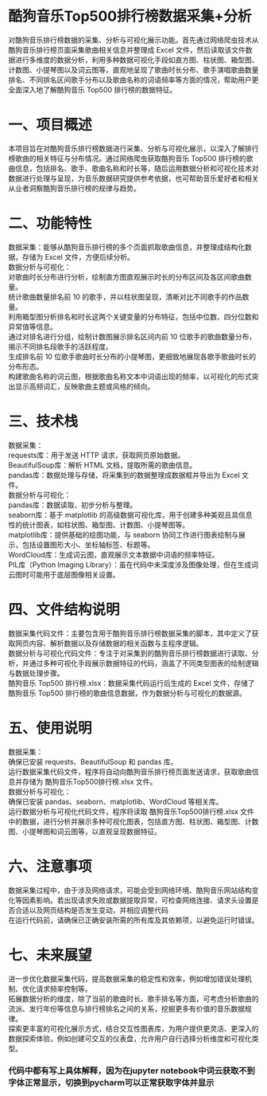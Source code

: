 # 酷狗音乐Top500排行榜数据采集+分析
对酷狗音乐排行榜数据的采集、分析与可视化展示功能。首先通过网络爬虫技术从酷狗音乐排行榜页面采集歌曲相关信息并整理成 Excel 文件，然后读取该文件数据进行多维度的数据分析，利用多种数据可视化手段如直方图、柱状图、箱型图、计数图、小提琴图以及词云图等，直观地呈现了歌曲时长分布、歌手演唱歌曲数量排名、不同排名区间歌手分布以及歌曲名称的词语频率等方面的情况，帮助用户更全面深入地了解酷狗音乐 Top500 排行榜的数据特征。

# 一、项目概述
本项目旨在对酷狗音乐排行榜数据进行采集、分析与可视化展示，以深入了解排行榜歌曲的相关特征与分布情况。通过网络爬虫获取酷狗音乐 Top500 排行榜的歌曲信息，包括排名、歌手、歌曲名称和时长等，随后运用数据分析和可视化技术对数据进行处理与呈现，为音乐数据研究提供参考依据，也可帮助音乐爱好者和相关从业者洞察酷狗音乐排行榜的规律与趋势。
# 二、功能特性
数据采集：能够从酷狗音乐排行榜的多个页面抓取歌曲信息，并整理成结构化数据，存储为 Excel 文件，方便后续分析。  
数据分析与可视化：  
对歌曲时长分布进行分析，绘制直方图直观展示时长的分布区间及各区间歌曲数量。  
统计歌曲数量排名前 10 的歌手，并以柱状图呈现，清晰对比不同歌手的作品数量。  
利用箱型图分析排名和时长这两个关键变量的分布特征，包括中位数、四分位数和异常值等信息。  
通过对排名进行分组，绘制计数图展示排名区间内前 10 位歌手的歌曲数量分布，揭示不同排名段歌手的活跃程度。  
生成排名前 10 位歌手歌曲时长分布的小提琴图，更细致地展现各歌手歌曲时长的分布形态。  
构建歌曲名称的词云图，根据歌曲名称文本中词语出现的频率，以可视化的形式突出显示高频词汇，反映歌曲主题或风格的倾向。  
# 三、技术栈
数据采集：  
requests库：用于发送 HTTP 请求，获取网页原始数据。  
BeautifulSoup库：解析 HTML 文档，提取所需的歌曲信息。  
pandas库：数据处理与存储，将采集到的数据整理成数据框并导出为 Excel 文件。  
数据分析与可视化：  
pandas库：数据读取、初步分析与整理。  
seaborn库：基于 matplotlib 的高级数据可视化库，用于创建多种美观且具信息性的统计图表，如柱状图、箱型图、计数图、小提琴图等。  
matplotlib库：提供基础的绘图功能，与 seaborn 协同工作进行图表绘制与展示，包括设置图形大小、坐标轴标签、标题等。  
WordCloud库：生成词云图，直观展示文本数据中词语的频率特征。  
PIL库（Python Imaging Library）：虽在代码中未深度涉及图像处理，但在生成词云图时可能用于底层图像相关设置。  
# 四、文件结构说明  
数据采集代码文件：主要包含用于酷狗音乐排行榜数据采集的脚本，其中定义了获取网页内容、解析数据以及存储数据的相关函数与主程序逻辑。  
数据分析与可视化代码文件：专注于对采集到的酷狗音乐排行榜数据进行读取、分析，并通过多种可视化手段展示数据特征的代码，涵盖了不同类型图表的绘制逻辑与数据处理步骤。  
酷狗音乐 Top500 排行榜.xlsx：数据采集代码运行后生成的 Excel 文件，存储了酷狗音乐 Top500 排行榜的歌曲信息数据，作为数据分析与可视化的数据源。  
# 五、使用说明
数据采集：  
确保已安装 requests、BeautifulSoup 和 pandas 库。  
运行数据采集代码文件，程序将自动向酷狗音乐排行榜页面发送请求，获取歌曲信息并存储为 酷狗音乐Top500排行榜.xlsx 文件。  
数据分析与可视化：  
确保已安装 pandas、seaborn、matplotlib、WordCloud 等相关库。  
运行数据分析与可视化代码文件，程序将读取 酷狗音乐Top500排行榜.xlsx 文件中的数据，进行分析并展示多种可视化图表，包括直方图、柱状图、箱型图、计数图、小提琴图和词云图等，以直观呈现数据特征。  
# 六、注意事项
数据采集过程中，由于涉及网络请求，可能会受到网络环境、酷狗音乐网站结构变化等因素影响。若出现请求失败或数据提取异常，可检查网络连接、请求头设置是否合适以及网页结构是否发生变动，并相应调整代码  
在运行代码前，请确保已正确安装所需的所有库及其依赖项，以避免运行时错误。  
# 七、未来展望
进一步优化数据采集代码，提高数据采集的稳定性和效率，例如增加错误处理机制、优化请求频率控制等。  
拓展数据分析的维度，除了当前的歌曲时长、歌手排名等方面，可考虑分析歌曲的流派、发行年份等信息与排行榜排名之间的关系，挖掘更多有价值的音乐数据规律。  
探索更丰富的可视化展示方式，结合交互性图表库，为用户提供更灵活、更深入的数据探索体验，例如创建可交互的仪表盘，允许用户自行选择分析维度和可视化类型。  
### 代码中都有写上具体解释，因为在jupyter notebook中词云获取不到字体正常显示，切换到pycharm可以正常获取字体并显示  
